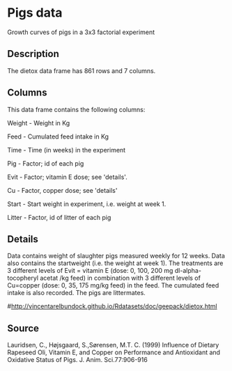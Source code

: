 # Pigs data  
Growth curves of pigs in a 3x3 factorial experiment

## Description  
The dietox data frame has 861 rows and 7 columns.

## Columns
This data frame contains the following columns:

Weight - Weight in Kg

Feed - Cumulated feed intake in Kg

Time - Time (in weeks) in the experiment

Pig - Factor; id of each pig

Evit - Factor; vitamin E dose; see 'details'.

Cu - Factor, copper dose; see 'details'

Start - Start weight in experiment, i.e. weight at week 1.

Litter - Factor, id of litter of each pig

## Details  
Data contains weight of slaughter pigs measured weekly for 12 weeks. Data also contains the startweight (i.e. the weight at week 1). The treatments are 3 different levels of Evit = vitamin E (dose: 0, 100, 200 mg dl-alpha-tocopheryl acetat /kg feed) in combination with 3 different levels of Cu=copper (dose: 0, 35, 175 mg/kg feed) in the feed. The cumulated feed intake is also recorded. The pigs are littermates.

#http://vincentarelbundock.github.io/Rdatasets/doc/geepack/dietox.html

## Source  

Lauridsen, C., Højsgaard, S.,Sørensen, M.T. C. (1999) Influence of Dietary Rapeseed Oli, Vitamin E, and Copper on Performance and Antioxidant and Oxidative Status of Pigs. J. Anim. Sci.77:906-916